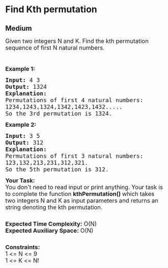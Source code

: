 # Find Kth permutation
## Medium 
<div class="problem-statement">
                <p></p><p><span style="font-size:18px">Given two integers N and K. Find the kth permutation sequence of first N natural numbers.</span></p>

<p>&nbsp;</p>

<p><span style="font-size:18px"><strong>Example 1:</strong></span></p>

<pre><span style="font-size:18px"><strong>Input: </strong>4 3</span>
<span style="font-size:18px"><strong>Output: </strong>1324</span>
<span style="font-size:18px"><strong>Explanation: </strong></span>
<span style="font-size:18px">Permutations of first 4 natural numbers:
1234,1243,1324,1342,1423,1432.....
So the 3rd permutation is 1324. </span>
</pre>

<p><span style="font-size:18px"><strong>Example 2:</strong></span></p>

<pre><span style="font-size:18px"><strong>Input: </strong>3 5</span>
<span style="font-size:18px"><strong>Output: </strong>312</span>
<span style="font-size:18px"><strong>Explanation: 
</strong>Permutations of first 3 natural numbers:
123,132,213,231,312,321.
So the 5th permutation is 312. </span></pre>

<p><span style="font-size:18px"><strong>Your Task:</strong><br>
You don't need to read input or print anything. Your task is to complete the function&nbsp;<strong>kthPermutation()&nbsp;</strong>which takes two integers N and K&nbsp;as input parameters and returns an string denoting the kth permutation. </span></p>

<p><br>
<span style="font-size:18px"><strong>Expected Time Complexity:</strong>&nbsp;O(N)<br>
<strong>Expected Auxiliary Space:</strong>&nbsp;O(N)</span></p>

<p><br>
<span style="font-size:18px"><strong>Constraints:</strong><br>
1 &lt;= N &lt;= 9<br>
1 &lt;= K&nbsp;&lt;= N!</span></p>
 <p></p>
            </div>